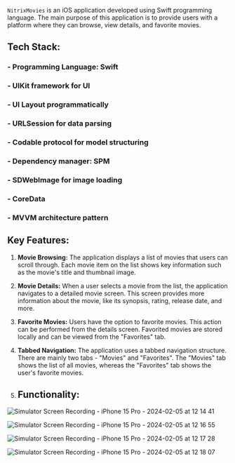 `NitrixMovies` is an iOS application developed using Swift programming language. The main purpose of this application is to provide users with a platform where they can browse, view details, and favorite movies.

## Tech Stack:
### - Programming Language: Swift
### - UIKit framework for UI
### - UI Layout programmatically
### - URLSession for data parsing
### - Codable protocol for model structuring
### - Dependency manager: SPM
### - SDWebImage for image loading
### - CoreData
### - MVVM architecture pattern


## Key Features:

1. **Movie Browsing:** The application displays a list of movies that users can scroll through. Each movie item on the list shows key information such as the movie's title and thumbnail image.

2. **Movie Details:** When a user selects a movie from the list, the application navigates to a detailed movie screen. This screen provides more information about the movie, like its synopsis, rating, release date, and more.

3. **Favorite Movies:** Users have the option to favorite movies. This action can be performed from the details screen. Favorited movies are stored locally and can be viewed from the "Favorites" tab.

4. **Tabbed Navigation:** The application uses a tabbed navigation structure. There are mainly two tabs - "Movies" and "Favorites". The "Movies" tab shows the list of all movies, whereas the "Favorites" tab shows the user's favorite movies.

5. ## Functionality:

![Simulator Screen Recording - iPhone 15 Pro - 2024-02-05 at 12 14 41](https://github.com/SashkaToropov/NitrixMovies/assets/101838036/2c84706e-8562-4735-9699-1c62f1215ee5)

![Simulator Screen Recording - iPhone 15 Pro - 2024-02-05 at 12 16 55](https://github.com/SashkaToropov/NitrixMovies/assets/101838036/abc59b11-492d-42a7-a5bb-4fef7acbee0c)

![Simulator Screen Recording - iPhone 15 Pro - 2024-02-05 at 12 17 28](https://github.com/SashkaToropov/NitrixMovies/assets/101838036/d17e3f40-78c1-4c9f-965c-4252ae753b5a)

![Simulator Screen Recording - iPhone 15 Pro - 2024-02-05 at 12 18 07](https://github.com/SashkaToropov/NitrixMovies/assets/101838036/baaa442e-de23-45f2-ba2c-973e1a1d667a)
